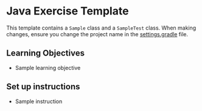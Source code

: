 # Java Exercise Template

This template contains a `Sample` class and a `SampleTest` class. When making changes, ensure you change the project
name in the [settings.gradle](./settings.gradle) file.

## Learning Objectives
- Sample learning objective

## Set up instructions
- Sample instruction
